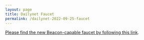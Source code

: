 ```yaml
---
layout: page
title: Dailynet Faucet
permalink: /dailynet-2022-09-25-faucet
---
```


[Please find the new Beacon-capable faucet by following this link](https://faucet.dailynet-2022-09-25.teztnets.xyz).

